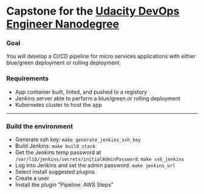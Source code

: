 # Capstone for the [Udacity DevOps Engineer Nanodegree](https://www.udacity.com/course/cloud-dev-ops-nanodegree--nd9991)

### Goal
You will develop a CI/CD pipeline for micro services applications with either blue/green deployment or rolling deployment.


### Requirements
  - App container built, linted, and pushed to a registory
  - Jenkins server able to perform a blue/green or rolling deployment
  - Kubernetes cluster to host the app


---

### Build the environment
* Generate ssh key: `make generate_jenkins_ssh_key`
* Build Jenkins: `make build_stack`
* Get the Jenkins temp password at `/var/lib/jenkins/secrets/initialAdminPassword`: `make ssh_jenkins`
* Log into Jenkins and set the admin password: `make jenkins_url`
* Select install suggested plugins
* Create a user
* Install the plugin "Pipeline: AWS Steps"
```